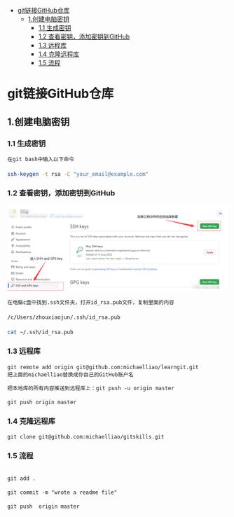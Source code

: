 - [git链接GitHub仓库](#git链接github仓库)
  - [1.创建电脑密钥](#1创建电脑密钥)
    - [1.1 生成密钥](#11-生成密钥)
    - [1.2 查看密钥，添加密钥到GitHub](#12-查看密钥添加密钥到github)
    - [1.3 远程库](#13-远程库)
    - [1.4 克隆远程库](#14-克隆远程库)
    - [1.5 流程](#15-流程)

# git链接GitHub仓库

## 1.创建电脑密钥

### 1.1 生成密钥

```bash 
在git bash中输入以下命令

ssh-keygen -t rsa -C "your_email@example.com"
```

### 1.2 查看密钥，添加密钥到GitHub

<img src="https://github.com/timesun135/notebook/blob/master/2024-9-6/%E5%9B%BE%E7%89%87/1.jpg"  style="zoom:50%;" alt="" title=""  />

```bash
在电脑c盘中找到.ssh文件夹，打开id_rsa.pub文件，复制里面的内容

/c/Users/zhouxiaojun/.ssh/id_rsa.pub

cat ~/.ssh/id_rsa.pub

```

### 1.3 远程库
```
git remote add origin git@github.com:michaelliao/learngit.git
把上面的michaelliao替换成你自己的GitHub账户名
```
```
把本地库的所有内容推送到远程库上：git push -u origin master

git push origin master
```

### 1.4 克隆远程库

```
git clone git@github.com:michaelliao/gitskills.git

```
### 1.5 流程

```

git add .

git commit -m "wrote a readme file"

git push  origin master
```





